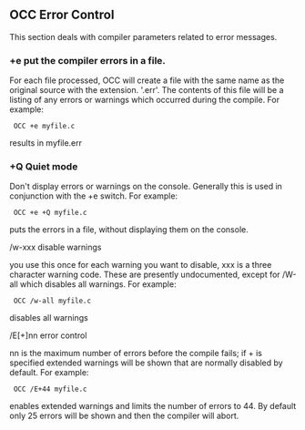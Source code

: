 ## OCC Error Control

 
 This section deals with compiler parameters related to error messages.
 
### +e     put the compiler errors in a file.  
 
For each file processed, OCC will create a file with the same name as the original source with the extension.  '.err'.  The contents of this file will be a listing of any errors or warnings which occurred during the compile.  For example:
 
 
     OCC +e myfile.c
 
results in myfile.err
 
### +Q    Quiet mode
 
Don't display errors or warnings on the console.  Generally this is used in conjunction with the +e switch.  For example:
 
     OCC +e +Q myfile.c
 
puts the errors in a file, without displaying them on the console.
 
 /w-xxx    disable warnings
 
you use this once for each warning you want to disable, xxx is a three character warning code.  These are presently undocumented, except for /W-all which disables all warnings.  For example:
 
     OCC /w-all myfile.c
 
disables all warnings
 
 /E\[+\]nn    error control
 
nn is the maximum number of errors before the compile fails; if + is specified extended warnings will be shown that are normally disabled by default.  For example:
 
     OCC /E+44 myfile.c
 
enables extended warnings and limits the number of errors to 44.  By default only 25 errors will be shown and then the compiler will abort.